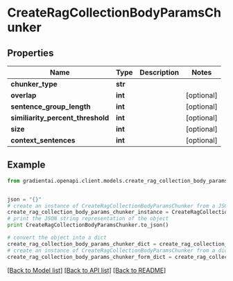# CreateRagCollectionBodyParamsChunker


## Properties
Name | Type | Description | Notes
------------ | ------------- | ------------- | -------------
**chunker_type** | **str** |  | 
**overlap** | **int** |  | [optional] 
**sentence_group_length** | **int** |  | [optional] 
**similiarity_percent_threshold** | **int** |  | [optional] 
**size** | **int** |  | [optional] 
**context_sentences** | **int** |  | [optional] 

## Example

```python
from gradientai.openapi.client.models.create_rag_collection_body_params_chunker import CreateRagCollectionBodyParamsChunker


json = "{}"
# create an instance of CreateRagCollectionBodyParamsChunker from a JSON string
create_rag_collection_body_params_chunker_instance = CreateRagCollectionBodyParamsChunker.from_json(json)
# print the JSON string representation of the object
print CreateRagCollectionBodyParamsChunker.to_json()

# convert the object into a dict
create_rag_collection_body_params_chunker_dict = create_rag_collection_body_params_chunker_instance.to_dict()
# create an instance of CreateRagCollectionBodyParamsChunker from a dict
create_rag_collection_body_params_chunker_form_dict = create_rag_collection_body_params_chunker.from_dict(create_rag_collection_body_params_chunker_dict)
```
[[Back to Model list]](../README.md#documentation-for-models) [[Back to API list]](../README.md#documentation-for-api-endpoints) [[Back to README]](../README.md)


